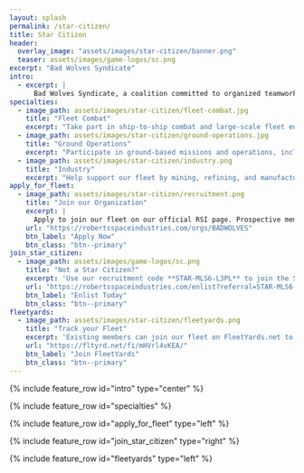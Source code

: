 ```yaml
---
layout: splash
permalink: /star-citizen/
title: Star Citizen
header:
  overlay_image: "assets/images/star-citizen/banner.png"
  teaser: assets/images/game-logos/sc.png
excerpt: "Bad Wolves Syndicate"
intro: 
  - excerpt: |
      Bad Wolves Syndicate, a coalition committed to organized teamwork and strategic alliances. We aim to provide an environment that allows players to experience the full spectrum of Star Citizen gameplay. Our members are encouraged to participate in a variety of roles and activities, from exploration and industry to combat and logistics.
specialties:
  - image_path: assets/images/star-citizen/fleet-combat.jpg
    title: "Fleet Combat"
    excerpt: "Take part in ship-to-ship combat and large-scale fleet engagements."
  - image_path: assets/images/star-citizen/ground-operations.jpg
    title: "Ground Operations"
    excerpt: "Participate in ground-based missions and operations, including FPS combat and vehicle support."
  - image_path: assets/images/star-citizen/industry.png
    title: "Industry"
    excerpt: "Help support our fleet by mining, refining, and manufacturing resources."
apply_for_fleet:
  - image_path: assets/images/star-citizen/recruitment.png
    title: "Join our Organization"
    excerpt: |
      Apply to join our fleet on our official RSI page. Prospective members must join our Discord server and complete a brief interview with a member of our leadership team. Existing Bad Wolves must join here to be granted fleet clearance.
    url: "https://robertsspaceindustries.com/orgs/BADWOLVES"
    btn_label: "Apply Now"
    btn_class: "btn--primary"
join_star_citizen:
  - image_path: assets/images/game-logos/sc.png
    title: "Not a Star Citizen?"
    excerpt: 'Use our recruitment code **STAR-MLS6-L3PL** to join the Star Citizen universe and start with an extra 5,000 UEC!'
    url: "https://robertsspaceindustries.com/enlist?referral=STAR-MLS6-L3PL"
    btn_label: "Enlist Today"
    btn_class: "btn--primary"
fleetyards:
  - image_path: assets/images/star-citizen/fleetyards.png
    title: "Track your Fleet"
    excerpt: 'Existing members can join our fleet on FleetYards.net to help us track our fleet and organize operations.'
    url: "https://fltyrd.net/fi/mHVrl4vKEA/"
    btn_label: "Join FleetYards"
    btn_class: "btn--primary"
---
```


{% include feature_row id="intro" type="center" %}

{% include feature_row id="specialties" %}

{% include feature_row id="apply_for_fleet" type="left" %}

{% include feature_row id="join_star_citizen" type="right" %}

{% include feature_row id="fleetyards" type="left" %}
